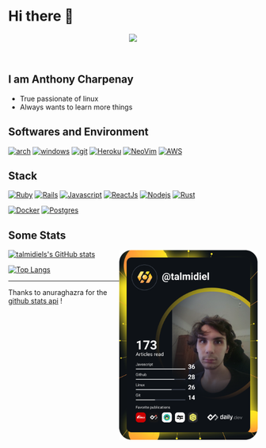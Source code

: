 # Hi there 👋
<a href="https://www.codewars.com/users/talmidiel">
  <p align="center">
    <img src=https://www.codewars.com/users/talmidiel/badges/large />
  </p>
</a>

<br />

## I am Anthony Charpenay

- True passionate of linux
- Always wants to learn more things

## Softwares and Environment

[![arch](https://img.shields.io/badge/ArchLinux-00ffe9?style=social&logo=archlinux)](https://archlinux.org/)
[![windows](https://img.shields.io/badge/Windows-00ffe9?style=social&logo=windows)](https://www.microsoft.com/en-us/windows/)
[![git](https://img.shields.io/badge/Git-00ffe9?style=social&logo=git)](https://git-scm.com/)
[![Heroku](https://img.shields.io/badge/Heroku-00ffe9?style=social&logo=heroku)](https://www.heroku.com/home)
[![NeoVim](https://img.shields.io/badge/NeoVim-00ffe9?style=social&logo=Neovim)](https://www.jetbrains.com/fr-fr/ruby/)
[![AWS](https://img.shields.io/badge/AWS-00ffe9?style=social&logo=amazon)](https://aws.amazon.com/)

## Stack
[![Ruby](https://img.shields.io/badge/Ruby-00ffe9?style=social&logo=ruby)](https://www.ruby-lang.org/en/)
[![Rails](https://img.shields.io/badge/Rails-00ffe9?style=social&logo=rubyonrails)](https://rubyonrails.org/)
[![Javascript](https://img.shields.io/badge/Javascript-00ffe9?style=social&logo=javascript)](https://developer.mozilla.org/fr/docs/Web/JavaScript)
[![ReactJs](https://img.shields.io/badge/ReactJs-00ffe9?style=social&logo=react)](https://developer.mozilla.org/fr/docs/Web/JavaScript)
[![Nodejs](https://img.shields.io/badge/NodeJS-00ffe9?style=social&logo=node.js)](https://nodejs.org/en/)
[![Rust](https://img.shields.io/badge/Rust-00ffe9?style=social&logo=rust)](https://www.rust-lang.com/)

[![Docker](https://img.shields.io/badge/Docker-00ffe9?style=social&logo=docker)](https://www.docker.com/)
[![Postgres](https://img.shields.io/badge/PostgreSQL-00ffe9?style=social&logo=postgresql)](https://www.postgresql.org/)

## Some Stats

  <a href="https://app.daily.dev/talmidiel" target="_blank">
    <img
      width="280"
      align="right"
      src="https://github.com/talmidiel/talmidiel/blob/master/devcard.svg"
    />
  </a>

[![talmidiels's GitHub stats](https://github-readme-stats.vercel.app/api?username=talmidiel&show_icons=true&count_private=true&theme=vision-friendly-dark&include_all_commits=true)](https://github.com/talmidiel)

[![Top Langs](https://github-readme-stats.vercel.app/api/top-langs/?username=talmidiel&langs_count=6&theme=vision-friendly-dark&layout=compact)](https://github.com/talmidiel)


***
Thanks to anuraghazra for the [github stats api](https://github.com/anuraghazra/github-readme-stats) !
